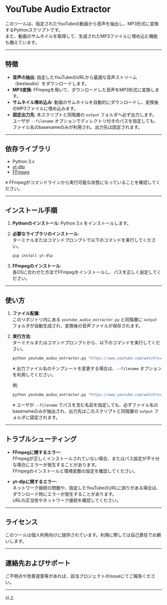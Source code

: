 # YouTube Audio Extractor

このツールは、指定されたYouTubeの動画から音声を抽出し、MP3形式に変換するPythonスクリプトです。  
また、動画のサムネイルを取得して、生成されたMP3ファイルに埋め込む機能も備えています。

---

## 特徴

- **音声の抽出**: 指定したYouTubeのURLから最適な音声ストリーム（bestaudio）をダウンロードします。  
- **MP3変換**: FFmpegを用いて、ダウンロードした音声をMP3形式に変換します。  
- **サムネイル埋め込み**: 動画のサムネイルを自動的にダウンロードし、変換後のMP3ファイルに埋め込みます。  
- **固定出力先**: 本スクリプトと同階層の `output` フォルダへ必ず出力します。  
  ユーザが `--filename` オプションでディレクトリ付きのパスを指定しても、ファイル名のbasenameのみが利用され、出力先は固定されます。

---

## 依存ライブラリ

- Python 3.x  
- [yt-dlp](https://github.com/yt-dlp/yt-dlp)  
- [FFmpeg](https://ffmpeg.org/)  

※ FFmpegがコマンドラインから実行可能な状態になっていることを確認してください。

---

## インストール手順

1. **Pythonのインストール**: Python 3.x をインストールします。

2. **必要なライブラリのインストール**:  
   ターミナルまたはコマンドプロンプトで以下のコマンドを実行してください。

   ```bash
   pip install yt-dlp
   ```

3. **FFmpegのインストール**:  
   各OSに合わせた方法でFFmpegをインストールし、パスを正しく設定してください。

---

## 使い方

1. **ファイル配置**:  
   このリポジトリ内にある `youtube_audio_extractor.py` と同階層に `output` フォルダが自動生成され、変換後の音声ファイルが保存されます。

2. **実行方法**:  
   ターミナルまたはコマンドプロンプトから、以下のコマンドを実行してください。

   ```bash
   python youtube_audio_extractor.py "https://www.youtube.com/watch?v=OblT91aXQ5c"
   ```

   ※ 出力ファイル名のテンプレートを変更する場合は、`--filename` オプションを利用してください。

   例:
   ```bash
   python youtube_audio_extractor.py "https://www.youtube.com/watch?v=OblT91aXQ5c" --filename "%(title)s_custom.%(ext)s"
   ```

   ※ ユーザが `--filename` でパスを含む名前を指定しても、必ずファイル名のbasenameのみが抽出され、出力先はこのスクリプトと同階層の `output` フォルダに固定されます。

---

## トラブルシューティング

- **FFmpegに関するエラー**:  
  FFmpegが正しくインストールされていない場合、またはパス設定が不十分な場合にエラーが発生することがあります。  
  FFmpegのインストールと環境変数の設定を確認してください。

- **yt-dlpに関するエラー**:  
  ネットワーク接続の問題や、指定したYouTubeのURLに誤りがある場合は、ダウンロード時にエラーが発生することがあります。  
  URLの正当性やネットワーク接続を確認してください。

---

## ライセンス

このツールは個人利用向けに提供されています。利用に際しては自己責任でお願いします。

---

## 連絡先およびサポート

ご不明点や改善提案等があれば、該当プロジェクトのIssueにてご報告ください。

---

以上